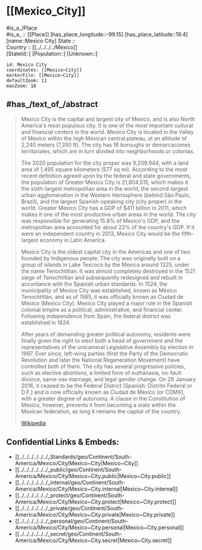 ﻿---
location:
- 19.4
- -99.15
mapzoom:
- 7
- 12
mapmarker: city
type: City
tags:
- geo/City
SpocWebEntityId: 32453
isDeleted: false
confidential: public
aliases:
- Mexico_City
has_id_wikidata: Q1489
Dewey_Decimal_Classification: 2--7253
OmegaWiki_Defined_Meaning: 7536
Provenio_UUID:
- 867622e9-01b9-4d95-abad-e26e7b486460
- 9d75673c-748f-4ba0-b2d8-7f2be2c5e89c
BHCL_UUID:
- cb55e240-ef16-4e37-bab8-d4a949ed0807
- 35850253-8861-4184-817b-8d7208fde5bd
hashtag:
- cdmx
- CiudadDeMéxico
- MexicoCity
Commons_gallery: "Ciudad de México"
subreddit:
- DistritoFederal
- MexicoCity
Commons_category: "Mexico City"
GitHub_topic: mexico-city
ISO_3166_2_code: MX-CMX
HASC: MX.DF
FIPS_10_4_countries_and_regions_: MX09
demonym:
- Meksikurbano
- capitalino
- mexicano
- chilango
short_name: CDMX
native_label: "Ciudad de México"
official_name: "Ciudad de México"
nickname:
- "La Ciudad de la Esperanza"
- "La Ciudad de los Palacios"
motto_text: "Muy Noble e Insigne, Muy Leal e Imperial"
male_population: 4404927
female_population: 4805017
population: 9209944
coordinate_location: "Point(-99.145555555 19.419444444)"
inception: "1521-01-01T00:00:00Z"
shares_border_with:
- '[[_Standards/WikiData/WD~Morelos,66117]]'
- "[[_Standards/WikiData/WD~State_of_Mexico,82112]]"
twinned_administrative_body:
- '[[_Standards/WikiData/WD~Monterrey,81033]]'
- '[[_Standards/WikiData/WD~Niardo,105317]]'
- '[[_Standards/WikiData/WD~Arequipa,159273]]'
- '[[_Standards/WikiData/WD~Murom,162677]]'
- '[[_Standards/WikiData/WD~Maracaibo,171632]]'
- '[[_Standards/WikiData/WD~Ranchi,174461]]'
- "[[_Standards/WikiData/WD~Dolores_Hidalgo_Municipality,958153]]"
- '[[_Standards/WikiData/WD~Cusco,5582862]]'
- '[[_Standards/WikiData/WD~Istanbul,406]]'
- '[[_Standards/WikiData/WD~Lisbon,597]]'
- '[[_Standards/WikiData/WD~Beijing,956]]'
- '[[_Standards/WikiData/WD~Stuttgart,1022]]'
- '[[_Standards/WikiData/WD~Chicago,1297]]'
- '[[_Standards/WikiData/WD~Montevideo,1335]]'
- '[[_Standards/WikiData/WD~Manila,1461]]'
- "[[_Standards/WikiData/WD~Buenos_Aires,1486]]"
- "[[_Standards/WikiData/WD~La_Paz,1491]]"
- '[[_Standards/WikiData/WD~Athens,1524]]'
- '[[_Standards/WikiData/WD~Caracas,1533]]'
- "[[_Standards/WikiData/WD~Guatemala_City,1555]]"
- '[[_Standards/WikiData/WD~Havana,1563]]'
- '[[_Standards/WikiData/WD~Stockholm,1754]]'
- '[[_Standards/WikiData/WD~Kaliningrad,1829]]'
- "[[_Standards/WikiData/WD~Andorra_la_Vella,1863]]"
- '[[_Standards/WikiData/WD~Kyiv,1899]]'
- '[[_Standards/WikiData/WD~Madrid,2807]]'
- '[[_Standards/WikiData/WD~Bogotá,2841]]'
- '[[_Standards/WikiData/WD~Lima,2868]]'
- '[[_Standards/WikiData/WD~Santiago,2887]]'
- "[[_Standards/WikiData/WD~San_Salvador,3110]]"
- '[[_Standards/WikiData/WD~Sydney,3130]]'
- "[[_Standards/WikiData/WD~Panama_City,3306]]"
- '[[_Standards/WikiData/WD~Jakarta,3630]]'
- '[[_Standards/WikiData/WD~Beirut,3820]]'
- '[[_Standards/WikiData/WD~Nicosia,3856]]'
- '[[_Standards/WikiData/WD~Doha,3861]]'
- '[[_Standards/WikiData/WD~Samarkand,5753]]'
- "[[_Standards/WikiData/WD~Rio_de_Janeiro,8678]]"
- '[[_Standards/WikiData/WD~Seoul,8684]]'
- '[[_Standards/WikiData/WD~Guadalajara,9022]]'
- '[[_Standards/WikiData/WD~Nagoya,11751]]'
- '[[_Standards/WikiData/WD~Cádiz,15682]]'
- '[[_Standards/WikiData/WD~Houston,16555]]'
- "[[_Standards/WikiData/WD~Ciudad_Juárez,26590]]"
- "[[_Standards/WikiData/WD~New_York_City,60]]"
- '[[_Standards/WikiData/WD~Berlin,64]]'
- "[[_Standards/WikiData/WD~Los_Angeles,65]]"
- '[[_Standards/WikiData/WD~London,84]]'
- '[[_Standards/WikiData/WD~Cairo,85]]'
- '[[_Standards/WikiData/WD~Paris,90]]'
- "[[_Standards/WikiData/WD~São_Paulo,174]]"
- '[[_Standards/WikiData/WD~Toronto,172]]'
- "[[_Standards/WikiData/WD~Tel_Aviv,33935]]"
- "[[_Standards/WikiData/WD~Santo_Domingo,34820]]"
- "[[_Standards/WikiData/WD~Kuwait_City,35178]]"
- "[[_Standards/WikiData/WD~San_Juan,41211]]"
- '[[_Standards/WikiData/WD~Rosario,52535]]'
- "[[_Standards/WikiData/WD~Guanajuato_City,61306]]"
instance_of:
- '[[_Standards/WikiData/WD~megacity,174844]]'
- '[[_Standards/WikiData/WD~metropolis,200250]]'
- "[[_Standards/WikiData/WD~federal_capital,257391]]"
- "[[_Standards/WikiData/WD~primate_city,1422929]]"
- "[[_Standards/WikiData/WD~big_city,1549591]]"
- "[[_Standards/WikiData/WD~federative_entity_of_Mexico,20528428]]"
- "[[_Standards/WikiData/WD~largest_city,51929311]]"
- '[[_Standards/WikiData/WD~city,515]]'
contains_the_administrative_territorial_entity:
- '[[_Standards/WikiData/WD~Tláhuac,408181]]'
- '[[_Standards/WikiData/WD~Tlalpan,408187]]'
- '[[_Standards/WikiData/WD~Xochimilco,643026]]'
- '[[_Standards/WikiData/WD~Cuauhtémoc,645293]]'
- '[[_Standards/WikiData/WD~Coyoacán,661315]]'
- '[[_Standards/WikiData/WD~Iztapalapa,741771]]'
- '[[_Standards/WikiData/WD~Cuajimalpa,762749]]'
- "[[_Standards/WikiData/WD~La_Magdalena_Contreras,780038]]"
- "[[_Standards/WikiData/WD~Milpa_Alta,936087]]"
- '[[_Standards/WikiData/WD~Tlalpan,953866]]'
- '[[_Standards/WikiData/WD~Azcapotzalco,994867]]'
- "[[_Standards/WikiData/WD~Miguel_Hidalgo,1832732]]"
- "[[_Standards/WikiData/WD~Gustavo_A._Madero,2027082]]"
- "[[_Standards/WikiData/WD~Benito_Juárez,2356998]]"
- "[[_Standards/WikiData/WD~Venustiano_Carranza,10832464]]"
- "[[_Standards/WikiData/WD~Álvaro_Obregón,14906254]]"
founded_by: "[[_Standards/WikiData/WD~Antonio_de_Mendoza,441300]]"
described_by_source:
- "[[_Standards/WikiData/WD~Brockhaus_and_Efron_Encyclopedic_Dictionary,602358]]"
- "[[_Standards/WikiData/WD~Encyclopædia_Britannica_11th_edition,867541]]"
- "[[_Standards/WikiData/WD~The_Nuttall_Encyclopædia,3181656]]"
- "[[_Standards/WikiData/WD~Granat_Encyclopedic_Dictionary,4532138]]"
- "[[_Standards/WikiData/WD~The_New_Student's_Reference_Work,16082057]]"
- "[[_Standards/WikiData/WD~Small_Brockhaus_and_Efron_Encyclopedic_Dictionary,19180675]]"
- "[[_Standards/WikiData/WD~Great_Soviet_Encyclopedia_(1926–1947),20078554]]"
- "[[_Standards/WikiData/WD~Meyer’s_Universum,_Achter_Band,131447403]]"
language_used: "[[_Standards/WikiData/WD~Mexican_Spanish,616620]]"
located_in_the_statistical_territorial_entity: "[[_Standards/WikiData/WD~Greater_Mexico_City,665894]]"
part_of: "[[_Standards/WikiData/WD~Greater_Mexico_City,665894]]"
member_of:
- "[[_Standards/WikiData/WD~Organization_of_World_Heritage_Cities,734958]]"
- "[[_Standards/WikiData/WD~Creative_Cities_Network,1139352]]"
- "[[_Standards/WikiData/WD~League_of_Historical_Cities,9383972]]"
coat_of_arms: "[[_Standards/WikiData/WD~coat_of_arms_of_the_Federal_District,1947763]]"
located_in_time_zone:
- "[[_Standards/WikiData/WD~Central_Time_Zone,2086913]]"
- '[[_Standards/WikiData/WD~UTC−06_00,5385]]'
patron_saint: "[[_Standards/WikiData/WD~Philip_of_Jesus,2671480]]"
legislative_body: "[[_Standards/WikiData/WD~Congress_of_Mexico_City,2867085]]"
history_of_topic: "[[_Standards/WikiData/WD~history_of_Mexico_City,2881158]]"
office_held_by_head_of_government: "[[_Standards/WikiData/WD~Head_of_Mexico_City_government,2962015]]"
head_of_government: "[[_Standards/WikiData/WD~Marti_Batres,5475632]]"
geography_of_topic: "[[_Standards/WikiData/WD~geography_of_Mexico_City,5877630]]"
different_from: '[[_Standards/WikiData/WD~Meksyk,11777000]]'
economy_of_topic: "[[_Standards/WikiData/WD~economy_of_Mexico_City,106020445]]"
permanent_duplicated_item: '[[_Standards/WikiData/WD~Q114874078,114874078]]'
UMLS_CUI: C3830417
ISNI: 0000000417591943
satellite_view:
- "http://commons.wikimedia.org/wiki/Special:FilePath/Mexico%20City%2C%20Mexico%20%285461525692%29.jpg"
- "http://commons.wikimedia.org/wiki/Special:FilePath/Mexico%20landsat.jpg"
aerial_view: "http://commons.wikimedia.org/wiki/Special:FilePath/15-07-15-Landeanflug%20Mexico%20City-RalfR-WMA%200988.jpg"
replaces: '[[_Standards/WikiData/WD~Tenochtitlan,13695]]'
named_after: '[[_Standards/WikiData/WD~Tenochtitlan,13695]]'
continent: "[[_Standards/WikiData/WD~North_America,49]]"
capital_of: '[[_Standards/WikiData/WD~Mexico,96]]'
located_in_the_administrative_territorial_entity: '[[_Standards/WikiData/WD~Mexico,96]]'
country: '[[_Standards/WikiData/WD~Mexico,96]]'
elevation_above_sea_level: 2240
local_dialing_code: 55
area: 1485
geoshape: "http://commons.wikimedia.org/data/main/Data:Mexico/Distrito+Federal.map"
location_map: "http://commons.wikimedia.org/wiki/Special:FilePath/Boroughs%20of%20Mexican%20Federal%20District%20numbered.svg"
logo_image: "http://commons.wikimedia.org/wiki/Special:FilePath/CDMX%20Logo.png"
coat_of_arms_image: "http://commons.wikimedia.org/wiki/Special:FilePath/Coat%20of%20arms%20of%20Mexico%20City%2C%20Mexico.svg"
detail_map: "http://commons.wikimedia.org/wiki/Special:FilePath/Greater%20Mexico%20City.JPG"
page_banner: "http://commons.wikimedia.org/wiki/Special:FilePath/Huichol%20texture%203.jpg"
pronunciation_audio: "http://commons.wikimedia.org/wiki/Special:FilePath/LL-Q7913%20%28ron%29-KlaudiuMihaila-Ciudad%20de%20M%C3%A9xico.wav"
locator_map_image: "http://commons.wikimedia.org/wiki/Special:FilePath/Mexico%20%28city%29%20in%20Mexico%20%28zoom%29.svg"
montage_image:
- "http://commons.wikimedia.org/wiki/Special:FilePath/Montaje.Ciudad%20de%20M%C3%A9xico.jpg"
- "http://commons.wikimedia.org/wiki/Special:FilePath/Montaje%20de%20CDMX.jpg"
panoramic_view: "http://commons.wikimedia.org/wiki/Special:FilePath/Panorama%20of%20Mexico%20City%20from%20Torre%20Latinoamericana.jpg"
image: "http://commons.wikimedia.org/wiki/Special:FilePath/Sobrevuelos%20CDMX%20HJ2A5116%20%2826515134738%29.jpg"
nighttime_view: "http://commons.wikimedia.org/wiki/Special:FilePath/Sobrevuelos%20CDMX%20IMG%208738%20%2840385720401%29.jpg"
official_website: "http://www.cdmx.gob.mx"
postal_code: 01000–16999
U_S_National_Archives_Identifier: 10045275
WOEID: 116545
---

# [[Mexico_City]] 

 #is_a_/Place  
#is_a_ :: [[Place]] 
[has_place_longitude::-99.15] 
[has_place_latitude::19.4] 
[name::Mexico City] 
State ::  
Country :: [[../../../../Mexico]]  
[StateId::] 
[Population::] 
[Unknown::] 


```leaflet
id: Mexico City
coordinates: [[Mexico~City]] 
markerFile: [[Mexico~City]] 
defaultZoom: 11 
maxZoom: 18
```


## #has_/text_of_/abstract 

> Mexico City is the capital and largest city of Mexico, and is also North America's most populous city. 
> It is one of the most important cultural and financial centers in the world. 
> Mexico City is located in the Valley of Mexico within the high Mexican central plateau, 
> at an altitude of 2,240 meters (7,350 ft). 
> The city has 16 boroughs or demarcaciones territoriales, 
> which are in turn divided into neighborhoods or colonias. 
>
> The 2020 population for the city proper was 9,209,944, with a land area of 1,495 square kilometers (577 sq mi). According to the most recent definition agreed upon by the federal and state governments, the population of Greater Mexico City is 21,804,515, which makes it the sixth-largest metropolitan area in the world, the second-largest urban agglomeration in the Western Hemisphere (behind São Paulo, Brazil), and the largest Spanish-speaking city (city proper) in the world. Greater Mexico City has a GDP of $411 billion in 2011, which makes it one of the most productive urban areas in the world. The city was responsible for generating 15.8% of Mexico's GDP, and the metropolitan area accounted for about 22% of the country's GDP. If it were an independent country in 2013, Mexico City would be the fifth-largest economy in Latin America.
>
> Mexico City is the oldest capital city in the Americas and one of two founded by Indigenous people. The city was originally built on a group of islands in Lake Texcoco by the Mexica around 1325, under the name Tenochtitlan. It was almost completely destroyed in the 1521 siege of Tenochtitlan and subsequently redesigned and rebuilt in accordance with the Spanish urban standards. In 1524, the municipality of Mexico City was established, known as México Tenochtitlán, and as of 1585, it was officially known as Ciudad de México (Mexico City). Mexico City played a major role in the Spanish colonial empire as a political, administrative, and financial center. Following independence from Spain, the federal district was established in 1824.
>
> After years of demanding greater political autonomy, residents were finally given the right to elect both a head of government and the representatives of the unicameral Legislative Assembly by election in 1997. Ever since, left-wing parties (first the Party of the Democratic Revolution and later the National Regeneration Movement) have controlled both of them. The city has several progressive policies, such as elective abortions, a limited form of euthanasia, no-fault divorce, same-sex marriage, and legal gender change. On 29 January 2016, it ceased to be the Federal District (Spanish: Distrito Federal or D.F.) and is now officially known as Ciudad de México (or CDMX), with a greater degree of autonomy. A clause in the Constitution of Mexico, however, prevents it from becoming a state within the Mexican federation, as long it remains the capital of the country.
>
> [Wikipedia](https://en.wikipedia.org/wiki/Mexico%20City) 


## Confidential Links & Embeds: 
- [[../../../../../../_Standards/geo/Continent/South-America/Mexico/City/Mexico~City|Mexico~City]] 
- [[../../../../../../_public/geo/Continent/South-America/Mexico/City/Mexico~City.public|Mexico~City.public]] 
- [[../../../../../../_internal/geo/Continent/South-America/Mexico/City/Mexico~City.internal|Mexico~City.internal]] 
- [[../../../../../../_protect/geo/Continent/South-America/Mexico/City/Mexico~City.protect|Mexico~City.protect]] 
- [[../../../../../../_private/geo/Continent/South-America/Mexico/City/Mexico~City.private|Mexico~City.private]] 
- [[../../../../../../_personal/geo/Continent/South-America/Mexico/City/Mexico~City.personal|Mexico~City.personal]] 
- [[../../../../../../_secret/geo/Continent/South-America/Mexico/City/Mexico~City.secret|Mexico~City.secret]] 

